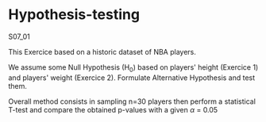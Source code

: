 # Hypothesis-testing
S07_01

This Exercice based on a historic dataset of NBA players.

We assume some Null Hypothesis (H<sub>0</sub>) based on players' height (Exercice 1) and players' weight (Exercice 2).
Formulate Alternative Hypothesis and test them.

Overall method consists in sampling n=30 players then perform a statistical T-test and compare the obtained p-values with a given $\alpha$ = 0.05
